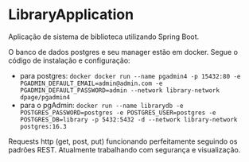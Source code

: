﻿# LibraryApplication

Aplicação de sistema de biblioteca utilizando Spring Boot.

O banco de dados postgres e seu manager estão em docker. Segue o código de instalação e configuração:
- para postgres:
```docker docker run --name pgadmin4 -p 15432:80 -e PGADMIN_DEFAULT_EMAIL=admin@admin.com -e PGADMIN_DEFAULT_PASSWORD=admin --network library-network dpage/pgadmin4```
- para o pgAdmin:
```docker run --name librarydb -e POSTGRES_PASSWORD=postgres -e POSTGRES_USER=postgres -e POSTGRES_DB=library -p 5432:5432 -d --network library-network postgres:16.3```

Requests http (get, post, put) funcionando perfeitamente seguindo os padrões REST.
Atualmente trabalhando com segurança e visualização.
